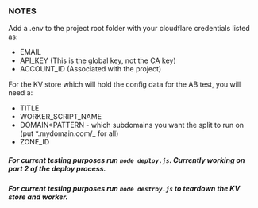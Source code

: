 ### NOTES

Add a .env to the project root folder with your cloudflare credentials listed as:

- EMAIL
- API_KEY (This is the global key, not the CA key)
- ACCOUNT_ID (Associated with the project)

For the KV store which will hold the config data for the AB test, you will need a:

- TITLE
- WORKER_SCRIPT_NAME
- DOMAIN*PATTERN - which subdomains you want the split to run on (put *.mydomain.com/\_ for all)
- ZONE_ID

##### For current testing purposes run `node deploy.js`. Currently working on part 2 of the deploy process.

##### For current testing purposes run `node destroy.js` to teardown the KV store and worker.
